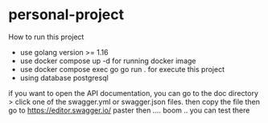 # personal-project



How to run this project

* use golang version >= 1.16
* use docker compose up -d for running docker image
* use docker compose exec go go run . for execute this project
* using database postgresql


if you want to open the API documentation, you can go to the doc directory > click one of the swagger.yml or swagger.json files.
then copy the file then go to https://editor.swagger.io/ paster then .... boom .. you can test there
